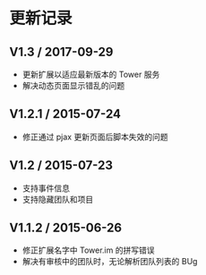 # 更新记录

## V1.3 / 2017-09-29

 * 更新扩展以适应最新版本的 Tower 服务
 * 解决动态页面显示错乱的问题

## V1.2.1 / 2015-07-24

 * 修正通过 pjax 更新页面后脚本失效的问题

## V1.2 / 2015-07-23

 * 支持事件信息
 * 支持隐藏团队和项目

## V1.1.2 / 2015-06-26

 * 修正扩展名字中 Tower.im 的拼写错误
 * 解决有审核中的团队时，无论解析团队列表的 BUg
